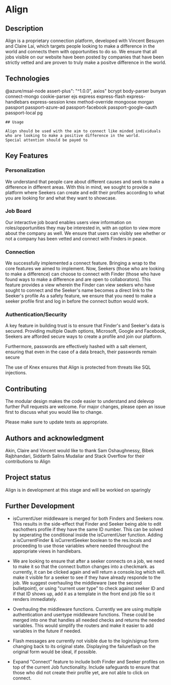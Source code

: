 # Align

## Description

Align is a proprietary connection platform, developed with Vincent Besuyen and Claire Lai, which targets people looking to make a difference in the world and connects them with opportunities to do so.
We ensure that all jobs visible on our website have been posted by companies that have been strictly vetted and are proven to truly make a positve difference in the world.

## Technologies

@azure/msal-node
assert-plus": "^1.0.0",
axios"
bcrypt
body-parser
bunyan
connect-mongo
cookie-parser
ejs
express
express-flash
express-handlebars
express-session
knex
method-override
mongoose
morgan
passport
passport-azure-ad
passport-facebook
passport-google-oauth
passport-local
pg

```
## Usage

Align should be used with the aim to connect like minded individuals who are looking to make a positive difference in the world.
Special attention should be payed to
```

## Key Features

### Personalization

We understand that people care about different causes and seek to make a difference in different areas. With this in mind, we sought to provide a platform where Seekers can create and edit their profiles according to what you are looking for and what they want to showcase.

### Job Board

Our interactive job board enables users view information on roles/opportunities they may be interested in, with an option to view more about the company as well. We ensure that users can visibly see whether or not a company has been vetted and connect with Finders in peace.

### Connection

We successfully implemented a connect feature. Bringing a wrap to the core features we aimed to implement.
Now, Seekers (those who are looking to make a difference) can choose to connect with Finder (those who have found ways to make a difference and are open to collaborators). This feature provides a view wherein the Finder can view seekers who have sought to connect and the Seeker's name becomes a direct link to the Seeker's profile
As a safety feature, we ensure that you need to make a seeker profile first and log in before the connect button would work.

### Authentication/Security

A key feature in building trust is to ensure that Finder's and Seeker's data is secured. Providing multiple Oauth options, Microsoft, Google and Facebook, Seekers are afforded secure ways to create a profile and join our platform.

Furthermore, passwords are effectively hashed with a salt element, ensuring that even in the case of a data breach, their passwords remain secure

The use of Knex ensures that Align is protected from threats like SQL injections.

## Contributing

The modular design makes the code easier to understand and delevop further
Pull requests are welcome. For major changes, please open an issue first to discuss what you would like to change.

Please make sure to update tests as appropriate.

## Authors and acknowledgment

Akin, Claire and Vincent would like to thank Sam Oshaughnessy, Bibek Rajbhandari, Siddarth Salins Mudaliar and Stack Overflow for their contributions to Align

## Project status

Align is in development at this stage and will be workied on sparingly

## Further Development

- isCurrentUser middleware is merged for both Finders and Seekers now. This results in the side-effect that Finder and Seeker being able to edit eachothers profile if they have the same ID number. This can be solved by seperating the conditional inside the isCurrentUser function. Adding a isCurrentFinder & isCurrentSeeker boolean to the res.locals and proceeding to use those variables where needed throughout the appropriate views in handlebars.

- We are looking to ensure that after a seeker connects on a job, we need to make it so that the connect button changes into a checkmark. as currently, it can be clicked again and will return a console.log which will. make it visible for a seeker to see if they have already responde to the job.
  We suggest overhauling the middleware (see the second bulletpoint), or using "current user type" to check against seeker ID and if that ID shows up, add it as a template in the front end job file so it renders immediately.

- Overhauling the middleware functions. Currently we are using multiple authentication and usertype middleware functions. These could be merged into one that handles all needed checks and returns the needed variables. This would simplify the routers and make it easier to add variables in the future if needed.

- Flash messages are currently not visible due to the login/signup form changing back to its original state. Displaying the failureflash on the original form would be ideal, if possible.

- Expand "Connect" feature to include both Finder and Seeker profiles on top of the current Job functionality. Include safeguards to ensure that those who did not create their profile yet, are not able to click on connect.
